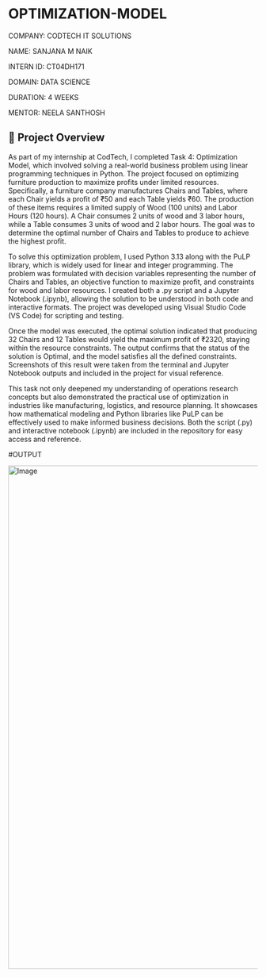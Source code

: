 # OPTIMIZATION-MODEL

COMPANY: CODTECH IT SOLUTIONS

NAME: SANJANA M NAIK

INTERN ID: CT04DH171

DOMAIN: DATA SCIENCE

DURATION: 4 WEEKS

MENTOR: NEELA SANTHOSH


## 📝 Project Overview 

As part of my internship at CodTech, I completed Task 4: Optimization Model, which involved solving a real-world business problem using linear programming techniques in Python. The project focused on optimizing furniture production to maximize profits under limited resources. Specifically, a furniture company manufactures Chairs and Tables, where each Chair yields a profit of ₹50 and each Table yields ₹60. The production of these items requires a limited supply of Wood (100 units) and Labor Hours (120 hours). A Chair consumes 2 units of wood and 3 labor hours, while a Table consumes 3 units of wood and 2 labor hours. The goal was to determine the optimal number of Chairs and Tables to produce to achieve the highest profit.

To solve this optimization problem, I used Python 3.13 along with the PuLP library, which is widely used for linear and integer programming. The problem was formulated with decision variables representing the number of Chairs and Tables, an objective function to maximize profit, and constraints for wood and labor resources. I created both a .py script and a Jupyter Notebook (.ipynb), allowing the solution to be understood in both code and interactive formats. The project was developed using Visual Studio Code (VS Code) for scripting and testing.

Once the model was executed, the optimal solution indicated that producing 32 Chairs and 12 Tables would yield the maximum profit of ₹2320, staying within the resource constraints. The output confirms that the status of the solution is Optimal, and the model satisfies all the defined constraints. Screenshots of this result were taken from the terminal and Jupyter Notebook outputs and included in the project for visual reference.

This task not only deepened my understanding of operations research concepts but also demonstrated the practical use of optimization in industries like manufacturing, logistics, and resource planning. It showcases how mathematical modeling and Python libraries like PuLP can be effectively used to make informed business decisions. Both the script (.py) and interactive notebook (.ipynb) are included in the repository for easy access and reference.

#OUTPUT

<img width="1612" height="1015" alt="Image" src="https://github.com/user-attachments/assets/c18bf710-0524-4ab1-b2d9-72bdc017e9cd" />


